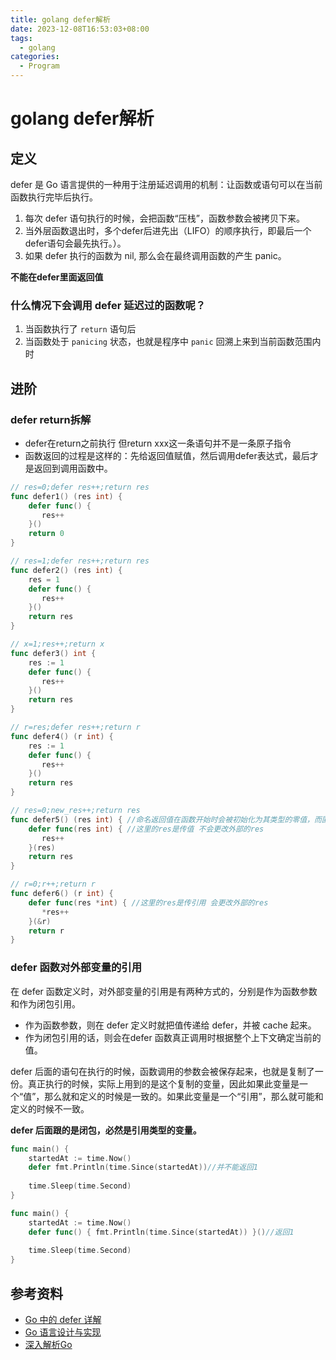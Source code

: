 ```yaml
---
title: golang defer解析
date: 2023-12-08T16:53:03+08:00
tags:
  - golang
categories:
  - Program
---
```

# golang defer解析

## 定义

defer 是 Go 语言提供的一种用于注册延迟调用的机制：让函数或语句可以在当前函数执行完毕后执行。

1. 每次 defer 语句执行的时候，会把函数“压栈”，函数参数会被拷贝下来。
2. 当外层函数退出时，多个defer后进先出（LIFO）的顺序执行，即最后一个defer语句会最先执行。）。
3. 如果 defer 执行的函数为 nil, 那么会在最终调用函数的产生 panic。

**不能在defer里面返回值**
### 什么情况下会调用 defer 延迟过的函数呢？

1. 当函数执行了 `return` 语句后
2. 当函数处于 `panicing` 状态，也就是程序中 `panic` 回溯上来到当前函数范围内时

## 进阶
### defer return拆解

- defer在return之前执行 但return xxx这一条语句并不是一条原子指令
- 函数返回的过程是这样的：先给返回值赋值，然后调用defer表达式，最后才是返回到调用函数中。
```go
// res=0;defer res++;return res  
func defer1() (res int) {  
    defer func() {  
       res++  
    }()  
    return 0  
}  
```

```go  
// res=1;defer res++;return res  
func defer2() (res int) {  
    res = 1  
    defer func() {  
       res++  
    }()  
    return res  
}  
```

```go
// x=1;res++;return x  
func defer3() int {  
    res := 1  
    defer func() {  
       res++  
    }()  
    return res  
}  
  ```

```go
// r=res;defer res++;return r  
func defer4() (r int) {  
    res := 1  
    defer func() {  
       res++  
    }()  
    return res  
}  
```

```go
// res=0;new_res++;return res  
func defer5() (res int) { //命名返回值在函数开始时会被初始化为其类型的零值，而匿名返回值则不会
    defer func(res int) { //这里的res是传值 不会更改外部的res  
       res++  
    }(res)  
    return res  
}  
```

```go
// r=0;r++;return r  
func defer6() (r int) {  
    defer func(res *int) { //这里的res是传引用 会更改外部的res  
       *res++  
    }(&r)  
    return r  
}
```

### defer 函数对外部变量的引用

在 defer 函数定义时，对外部变量的引用是有两种方式的，分别是作为函数参数和作为闭包引用。

- 作为函数参数，则在 defer 定义时就把值传递给 defer，并被 cache 起来。
- 作为闭包引用的话，则会在defer 函数真正调用时根据整个上下文确定当前的值。

defer 后面的语句在执行的时候，函数调用的参数会被保存起来，也就是复制了一份。真正执行的时候，实际上用到的是这个复制的变量，因此如果此变量是一个“值”，那么就和定义的时候是一致的。如果此变量是一个“引用”，那么就可能和定义的时候不一致。

**defer 后面跟的是闭包，必然是引用类型的变量。**

```go
func main() {
	startedAt := time.Now()
	defer fmt.Println(time.Since(startedAt))//并不能返回1
	
	time.Sleep(time.Second)
}
```

```go
func main() {
	startedAt := time.Now()
	defer func() { fmt.Println(time.Since(startedAt)) }()//返回1
	
	time.Sleep(time.Second)
}
```


## 参考资料

* [Go 中的 defer 详解](https://giaogiaocat.github.io/go/defer/)
* [Go 语言设计与实现](https://draveness.me/golang/docs/part2-foundation/ch05-keyword/golang-defer/)
* [深入解析Go](https://tiancaiamao.gitbooks.io/go-internals/content/zh/03.4.html)